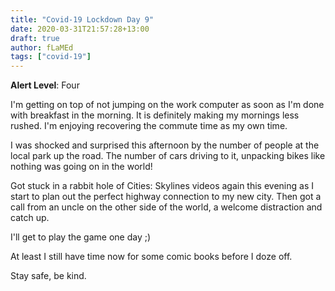```yaml
---
title: "Covid-19 Lockdown Day 9"
date: 2020-03-31T21:57:28+13:00
draft: true
author: fLaMEd
tags: ["covid-19"]
---
```


**Alert Level**: Four

I'm getting on top of not jumping on the work computer as soon as I'm done with breakfast in the morning. It is definitely making my mornings less rushed. I'm enjoying recovering the commute time as my own time.

I was shocked and surprised this afternoon by the number of people at the local park up the road. The number of cars driving to it, unpacking bikes like nothing was going on in the world!

Got stuck in a rabbit hole of Cities: Skylines videos again this evening as I start to plan out the perfect highway connection to my new city. Then got a call from an uncle on the other side of the world, a welcome distraction and catch up. 

I'll get to play the game one day ;)

At least I still have time now for some comic books before I doze off.

Stay safe,  be kind.
